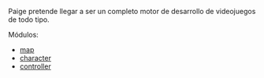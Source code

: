 Paige pretende llegar a ser un completo motor de desarrollo de videojuegos de todo tipo.

Módulos:
  * [map](map.md)
  * [character](character.md)
  * [controller](controller.md)